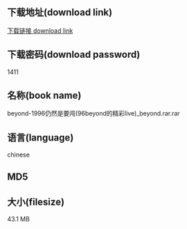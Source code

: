 ## 下载地址(download link)
[下载链接 download link](https://voluble-croquembouche-d321dc.netlify.app/?s=beyond-1996%E4%BB%8D%E7%84%B6%E6%98%AF%E8%A6%81%E9%97%AF%2896beyond%E7%9A%84%E7%B2%BE%E5%BD%A9live%29_beyond.rar)

## 下载密码(download password)
1411

## 名称(book name)
beyond-1996仍然是要闯(96beyond的精彩live)_beyond.rar.rar

## 语言(language)
chinese

## MD5


## 大小(filesize)
43.1 MB
